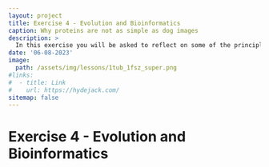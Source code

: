 ```yaml
---
layout: project
title: Exercise 4 - Evolution and Bioinformatics
caption: Why proteins are not as simple as dog images
description: >
  In this exercise you will be asked to reflect on some of the principles of evolution we talked about in the lecture and how they impact how we employ machine learning tools.
date: '06-08-2023'
image: 
  path: /assets/img/lessons/1tub_1fsz_super.png
#links:
#  - title: Link
#    url: https://hydejack.com/
sitemap: false
---
```


# Exercise 4 - Evolution and Bioinformatics





